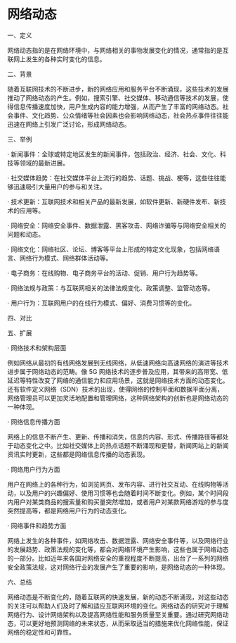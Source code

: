# 网络动态
一、定义

网络动态指的是在网络环境中，与网络相关的事物发展变化的情况，通常指的是互联网上发生的各种实时变化的信息。

二、背景

随着互联网技术的不断进步，新的网络应用和服务平台不断涌现，这些技术的发展推动了网络动态的产生。例如，搜索引擎、社交媒体、移动通信等技术的发展，使得信息传播速度加快，用户生成内容的能力增强，从而产生了丰富的网络动态。社会事件、文化趋势、公众情绪等社会因素也会影响网络动态，社会热点事件往往能迅速在网络上引发广泛讨论，形成网络动态。

三、举例

· 新闻事件：全球或特定地区发生的新闻事件，包括政治、经济、社会、文化、科技等领域的最新进展。

· 社交媒体趋势：在社交媒体平台上流行的趋势、话题、挑战、梗等，这些往往能够迅速吸引大量用户的参与和关注。

· 技术更新：互联网技术和相关产品的最新发展，如软件更新、新硬件发布、新技术的应用等。

· 网络安全：网络安全事件、数据泄露、黑客攻击、网络诈骗等与网络安全相关的问题和动态。

· 网络文化：网络社区、论坛、博客等平台上形成的特定文化现象，包括网络语言、网络行为模式、网络群体活动等。

· 电子商务：在线购物、电子商务平台的活动、促销、用户行为趋势等。

· 网络法规与政策：与互联网相关的法律法规变化、政策调整、监管动态等。

· 用户行为：互联网用户的在线行为模式、偏好、消费习惯等的变化。

四、对比

五、扩展

· 网络技术和架构层面

例如网络从最初的有线网络发展到无线网络，从低速网络向高速网络的演进等技术进步属于网络动态的范畴。像 5G 网络技术的逐步普及应用，其带来的高带宽、低延迟等特性改变了网络的通信能力和应用场景，这就是网络技术方面的动态变化。还有软件定义网络（SDN）技术的出现，使得网络的控制平面和数据平面分离，网络管理员可以更加灵活地配置和管理网络，这种网络架构的创新也是网络动态的一种体现。

· 网络信息传播方面

网络上的信息不断产生、更新、传播和消失，信息的内容、形式、传播路径等都处于动态变化之中。比如社交媒体上的热点话题不断涌现和更替，新闻网站上的新闻资讯实时更新，这些都是网络信息传播的动态表现。

· 网络用户行为方面

用户在网络上的各种行为，如浏览网页、发布内容、进行社交互动、在线购物等活动，以及用户的兴趣偏好、使用习惯等也会随着时间不断变化。例如，某个时间段内用户对某类商品的搜索量和购买量突然增加，或者用户对某款网络游戏的参与度突然提高等，都是网络用户行为的动态变化。

· 网络事件和趋势方面

网络上发生的各种事件，如网络攻击、数据泄露、网络安全事件等，以及网络行业的发展趋势、政策法规的变化等，都会对网络环境产生影响，这些也属于网络动态的一部分。比如近年来各国对网络安全的重视程度不断提高，出台了一系列的网络安全政策法规，这对网络行业的发展产生了重要的影响，是网络动态的一种体现。

六、总结

网络动态是不断变化的，随着互联网的快速发展，新的动态不断涌现，对这些动态的关注可以帮助人们及时了解和适应互联网环境的变化。网络动态的研究对于理解网络行为、设计网络架构以及提高网络性能和服务质量至关重要。通过研究网络动态，可以更好地预测网络的未来状态，从而采取适当的措施来优化网络性能，保证网络的稳定性和可靠性。
